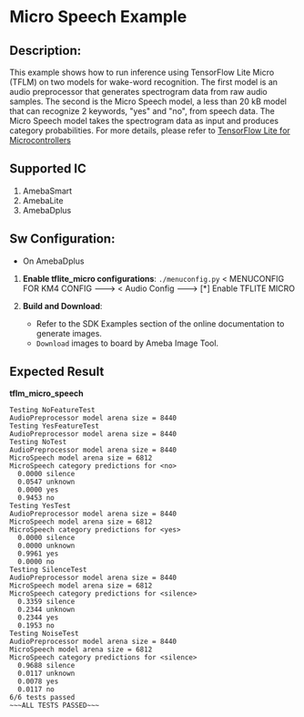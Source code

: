 # Micro Speech Example

## Description:

This example shows how to run inference using TensorFlow Lite Micro (TFLM) on two models for wake-word recognition. The first model is an audio preprocessor that generates spectrogram data from raw audio samples. The second is the Micro Speech model, a less than 20 kB model that can recognize 2 keywords, "yes" and "no", from speech data. The Micro Speech model takes the spectrogram data as input and produces category probabilities.
For more details, please refer to [TensorFlow Lite for Microcontrollers](https://github.com/tensorflow/tflite-micro/blob/main/tensorflow/lite/micro/examples/micro_speech/README.md)

## Supported IC <a name = "supported-ic"></a>
1. AmebaSmart
2. AmebaLite
3. AmebaDplus

## Sw Configuration:



* On AmebaDplus
1. **Enable tflite_micro configurations**:
```./menuconfig.py```
    < MENUCONFIG FOR KM4 CONFIG  --->
    < Audio Config  --->
    [*]  Enable TFLITE MICRO

2. **Build and Download**:
   * Refer to the SDK Examples section of the online documentation to generate images.
   * `Download` images to board by Ameba Image Tool.


## Expected Result
**tflm_micro_speech**
```
Testing NoFeatureTest
AudioPreprocessor model arena size = 8440
Testing YesFeatureTest
AudioPreprocessor model arena size = 8440
Testing NoTest
AudioPreprocessor model arena size = 8440
MicroSpeech model arena size = 6812
MicroSpeech category predictions for <no>
  0.0000 silence
  0.0547 unknown
  0.0000 yes
  0.9453 no
Testing YesTest
AudioPreprocessor model arena size = 8440
MicroSpeech model arena size = 6812
MicroSpeech category predictions for <yes>
  0.0000 silence
  0.0000 unknown
  0.9961 yes
  0.0000 no
Testing SilenceTest
AudioPreprocessor model arena size = 8440
MicroSpeech model arena size = 6812
MicroSpeech category predictions for <silence>
  0.3359 silence
  0.2344 unknown
  0.2344 yes
  0.1953 no
Testing NoiseTest
AudioPreprocessor model arena size = 8440
MicroSpeech model arena size = 6812
MicroSpeech category predictions for <silence>
  0.9688 silence
  0.0117 unknown
  0.0078 yes
  0.0117 no
6/6 tests passed
~~~ALL TESTS PASSED~~~
```